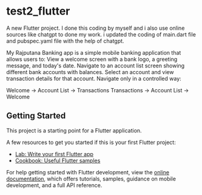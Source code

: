 # test2_flutter

A new Flutter project. I done this coding by myself and i also use online sources like chatgpt to done my  work.
i updated the coding of main.dart file and pubspec.yaml file with the help of chatgpt.

My Rajputana Banking app is a simple mobile banking application that allows users to:
 View a welcome screen with a bank logo, a greeting message, and today's date.
 Navigate to an account list screen showing different bank accounts with balances.
 Select an account and view transaction details for that account.
 Navigate only in a controlled way:

Welcome → Account List → Transactions
Transactions → Account List → Welcome

## Getting Started

This project is a starting point for a Flutter application.

A few resources to get you started if this is your first Flutter project:

- [Lab: Write your first Flutter app](https://docs.flutter.dev/get-started/codelab)
- [Cookbook: Useful Flutter samples](https://docs.flutter.dev/cookbook)

For help getting started with Flutter development, view the
[online documentation](https://docs.flutter.dev/), which offers tutorials,
samples, guidance on mobile development, and a full API reference.
